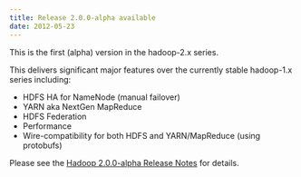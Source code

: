 ```yaml
---
title: Release 2.0.0-alpha available
date: 2012-05-23
---
```


This is the first (alpha) version in the hadoop-2.x series.

This delivers significant major features over the currently stable
hadoop-1.x series including:

-   HDFS HA for NameNode (manual failover)
-   YARN aka NextGen MapReduce
-   HDFS Federation
-   Performance
-   Wire-compatibility for both HDFS and YARN/MapReduce (using
protobufs)

Please see the [Hadoop 2.0.0-alpha Release
Notes](http://hadoop.apache.org/docs/r2.0.0-alpha/hadoop-project-dist/hadoop-common/releasenotes.html)
for details.

